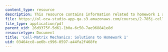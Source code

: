 ```yaml
---
content_type: resource
description: This resource contains information related to homework 1 solution.
file: https://ol-ocw-studio-app-qa.s3.amazonaws.com/courses/2-785j-cell-matrix-mechanics-fall-2014/03464cc8ae6bc9960597a44fa2f468fe_MIT2_785JF14_Homework_1_Sol.pdf
file_type: application/pdf
parent_uid: 26d9375f-5d61-1b0a-6c50-7ae968841e8d
resourcetype: Document
title: 'Cell-Matrix Mechanics: Solutions to Homework 1'
uid: 03464cc8-ae6b-c996-0597-a44fa2f468fe
---
```

